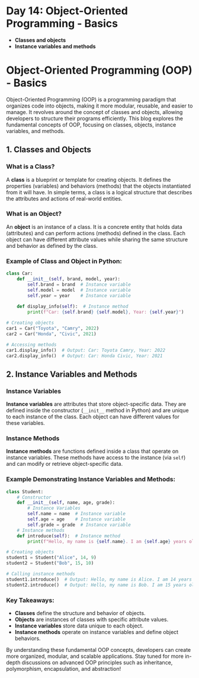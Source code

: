 # Day 14: Object-Oriented Programming - Basics
- **Classes and objects**
- **Instance variables and methods**

# Object-Oriented Programming (OOP) - Basics

Object-Oriented Programming (OOP) is a programming paradigm that organizes code into objects, making it more modular, reusable, and easier to manage. It revolves around the concept of classes and objects, allowing developers to structure their programs efficiently. This blog explores the fundamental concepts of OOP, focusing on classes, objects, instance variables, and methods.

## 1. Classes and Objects
### What is a Class?
A **class** is a blueprint or template for creating objects. It defines the properties (variables) and behaviors (methods) that the objects instantiated from it will have. In simple terms, a class is a logical structure that describes the attributes and actions of real-world entities.

### What is an Object?
An **object** is an instance of a class. It is a concrete entity that holds data (attributes) and can perform actions (methods) defined in the class. Each object can have different attribute values while sharing the same structure and behavior as defined by the class.

### Example of Class and Object in Python:
```python
class Car:
    def __init__(self, brand, model, year):
        self.brand = brand  # Instance variable
        self.model = model  # Instance variable
        self.year = year    # Instance variable
    
    def display_info(self):  # Instance method
        print(f"Car: {self.brand} {self.model}, Year: {self.year}")

# Creating objects
car1 = Car("Toyota", "Camry", 2022)
car2 = Car("Honda", "Civic", 2021)

# Accessing methods
car1.display_info()  # Output: Car: Toyota Camry, Year: 2022
car2.display_info()  # Output: Car: Honda Civic, Year: 2021
```

## 2. Instance Variables and Methods
### Instance Variables
**Instance variables** are attributes that store object-specific data. They are defined inside the constructor (`__init__` method in Python) and are unique to each instance of the class. Each object can have different values for these variables.

### Instance Methods
**Instance methods** are functions defined inside a class that operate on instance variables. These methods have access to the instance (via `self`) and can modify or retrieve object-specific data.

### Example Demonstrating Instance Variables and Methods:
```python
class Student:
    # Constructor
    def __init__(self, name, age, grade):
        # Instance Variables
        self.name = name  # Instance variable
        self.age = age    # Instance variable
        self.grade = grade  # Instance variable
    # Instance methods
    def introduce(self):  # Instance method
        print(f"Hello, my name is {self.name}. I am {self.age} years old and in grade {self.grade}.")

# Creating objects
student1 = Student("Alice", 14, 9)
student2 = Student("Bob", 15, 10)

# Calling instance methods
student1.introduce()  # Output: Hello, my name is Alice. I am 14 years old and in grade 9.
student2.introduce()  # Output: Hello, my name is Bob. I am 15 years old and in grade 10.
```

### Key Takeaways:
- **Classes** define the structure and behavior of objects.
- **Objects** are instances of classes with specific attribute values.
- **Instance variables** store data unique to each object.
- **Instance methods** operate on instance variables and define object behaviors.

By understanding these fundamental OOP concepts, developers can create more organized, modular, and scalable applications. Stay tuned for more in-depth discussions on advanced OOP principles such as inheritance, polymorphism, encapsulation, and abstraction!

